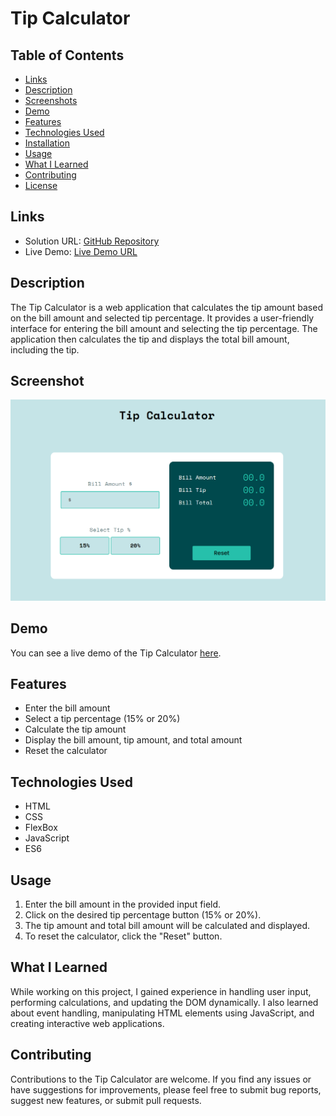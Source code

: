 # Tip Calculator

## Table of Contents

- [Links](#links)
- [Description](#description)
- [Screenshots](#screenshots)
- [Demo](#demo)
- [Features](#features)
- [Technologies Used](#technologies-used)
- [Installation](#installation)
- [Usage](#usage)
- [What I Learned](#what-i-learned)
- [Contributing](#contributing)
- [License](#license)

## Links

- Solution URL: [GitHub Repository](https://github.com/aruntutter/Tip-Calculator)
- Live Demo: [Live Demo URL](https://aruntutter.github.io/Tip-Calculator/)

## Description

The Tip Calculator is a web application that calculates the tip amount based on the bill amount and selected tip percentage. It provides a user-friendly interface for entering the bill amount and selecting the tip percentage. The application then calculates the tip and displays the total bill amount, including the tip.

## Screenshot

![Alt Text](./assets/images/Screenshot-img.png)

## Demo

You can see a live demo of the Tip Calculator [here](https://stirring-pasca-21beb8.netlify.app).

## Features

- Enter the bill amount
- Select a tip percentage (15% or 20%)
- Calculate the tip amount
- Display the bill amount, tip amount, and total amount
- Reset the calculator

## Technologies Used

- HTML
- CSS
- FlexBox
- JavaScript
- ES6

## Usage

1. Enter the bill amount in the provided input field.
2. Click on the desired tip percentage button (15% or 20%).
3. The tip amount and total bill amount will be calculated and displayed.
4. To reset the calculator, click the "Reset" button.

## What I Learned

While working on this project, I gained experience in handling user input, performing calculations, and updating the DOM dynamically. I also learned about event handling, manipulating HTML elements using JavaScript, and creating interactive web applications.

## Contributing

Contributions to the Tip Calculator are welcome. If you find any issues or have suggestions for improvements, please feel free to submit bug reports, suggest new features, or submit pull requests.
